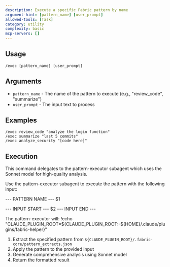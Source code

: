 ```yaml
---
description: Execute a specific Fabric pattern by name
argument-hint: [pattern_name] [user_prompt]
allowed-tools: [Task]
category: utility
complexity: basic
mcp-servers: []
---
```


## Usage
```
/exec [pattern_name] [user_prompt]
```

## Arguments
- `pattern_name` - The name of the pattern to execute (e.g., "review_code", "summarize")
- `user_prompt` - The input text to process

## Examples
```
/exec review_code "analyze the login function"
/exec summarize "last 5 commits"
/exec analyze_security "[code here]"
```

## Execution

This command delegates to the pattern-executor subagent which uses the Sonnet model for high-quality analysis.

Use the pattern-executor subagent to execute the pattern with the following input:

--- PATTERN NAME ---
$1

--- INPUT START ---
$2
--- INPUT END ---

The pattern-executor will:
!echo "CLAUDE_PLUGIN_ROOT=${CLAUDE_PLUGIN_ROOT:-${HOME}/.claude/plugins/fabric-helper}"
1. Extract the specified pattern from `${CLAUDE_PLUGIN_ROOT}/.fabric-core/pattern_extracts.json`
2. Apply the pattern to the provided input
3. Generate comprehensive analysis using Sonnet model
4. Return the formatted result
